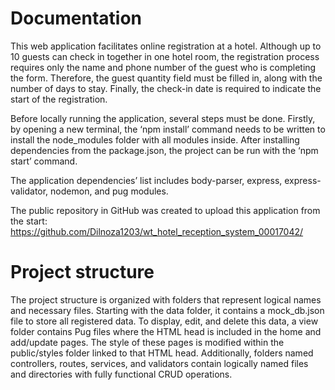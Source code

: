 # Documentation
This web application facilitates online registration at a hotel. Although up to 10 guests can check in together in one hotel room, the registration process requires only the name and phone number of the guest who is completing the form. Therefore, the guest quantity field must be filled in, along with the number of days to stay. Finally, the check-in date is required to indicate the start of the registration.

Before locally running the application, several steps must be done. Firstly, by opening a new terminal, the ‘npm install’ command needs to be written to install the node_modules folder with all modules inside. After installing dependencies from the package.json, the project can be run with the ‘npm start’ command.

The application dependencies’ list  includes body-parser, express, express-validator, nodemon, and pug modules.

The public repository in GitHub was created to upload this application from the start: https://github.com/Dilnoza1203/wt_hotel_reception_system_00017042/

# Project structure
The project structure is organized with folders that represent logical names and necessary files. Starting with the data folder, it contains a mock_db.json file to store all registered data. To display, edit, and delete this data, a view folder contains Pug files where the HTML head is included in the home and add/update pages. The style of these pages is modified within the public/styles folder linked to that HTML head. Additionally, folders named controllers, routes, services, and validators contain logically named files and directories with fully functional CRUD operations.